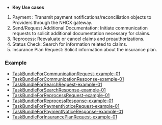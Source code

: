 <ul>
	<li>
		<strong>Key Use cases</strong>
		<br/>	
	</li>
</ul>

1. Payment : Transmit payment notifications/reconciliation objects to Providers through the NHCX gateway.
2. Send/Request Additional Documentation: Initiate communication requests to solicit additional documentation necessary for claims.
3. Reprocess: Reevaluate or cancel claims and preauthorizations.
4. Status Check: Search for information related to claims.
5. Insurance Plan Request: Solicit information about the insurance plan.

### Example

- [TaskBundleForCommunicationRequest-example-01](Bundle-TaskBundleForCommunicationRequest-example-01.html)
- [TaskBundleForCommunicationResponse-example-01](Bundle-TaskBundleForCommunicationResponse-example-01.html)
- [TaskBundleForSearchRequest-example-01](Bundle-TaskBundleForSearchRequest-example-01.html)
- [TaskBundleForSearchResponse-example-01](Bundle-TaskBundleForSearchResponse-example-01.html)
- [TaskBundleForReprocessRequest-example-01](Bundle-TaskBundleForReprocessRequest-example-01.html)
- [TaskBundleForReprocessResponse-example-01](Bundle-TaskBundleForReprocessResponse-example-01.html)
- [TaskBundleForPaymentNoticeRequest-example-01](Bundle-TaskBundleForPaymentNoticeRequest-example-01.html)
- [TaskBundleForPaymentNoticeResponse-example-01](Bundle-TaskBundleForPaymentNoticeResponse-example-01.html)
- [TaskBundleForInsurancePlanRequest-example-01](Bundle-TaskBundleForInsurancePlanRequest-example-01.html)
